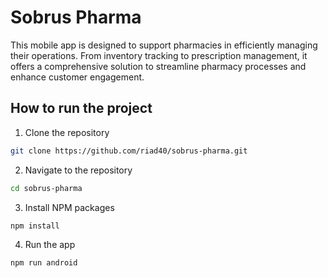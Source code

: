 # Sobrus Pharma

This mobile app is designed to support pharmacies in efficiently managing their operations. From inventory tracking to prescription management, it offers a comprehensive solution to streamline pharmacy processes and enhance customer engagement.

## How to run the project

1. Clone the repository

```bash
git clone https://github.com/riad40/sobrus-pharma.git
```

2. Navigate to the repository

```bash
cd sobrus-pharma
```

3. Install NPM packages

```bash
npm install
```

4. Run the app

```bash
npm run android
```
